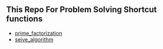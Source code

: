 ## This Repo For Problem Solving Shortcut functions
- [prime_factorization](prime_factorization)
- [seive_algorithm](seive_algorithm)


